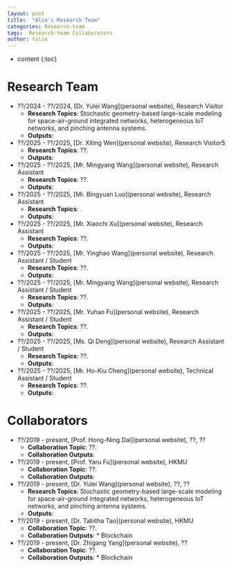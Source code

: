 ```yaml
---
layout: post
title:  "Alin's Research Team"
categories: Research-team
tags:  Research-team Collaborators
author: Yalin
---
```


* content
{:toc}

# Research Team
* ??/2024 - ??/2024, [Dr. Yulei Wang](personal website), Research Visitor
  - **Research Topics**: Stochastic geometry-based large-scale modeling for space-air-ground integrated networks, heterogeneous IoT networks, and pinching antenna systems.
  - **Outputs**:
* ??/2025 - ??/2025, [Dr. Xiting Wen](personal website), Research Visitor5
  - **Research Topics**: ??.
  - **Outputs**:
* ??/2025 - ??/2025, [Mr. Mingyang Wang](personal website), Research Assistant
  - **Research Topics**: ??.
  - **Outputs**: 
* ??/2025 - ??/2025, [Mr. Bingyuan Luo](personal website), Research Assistant
  - **Research Topics**: .
  - **Outputs**:
* ??/2025 - ??/2025, [Mr. Xiaochi Xu](personal website), Research Assistant
  - **Research Topics**: ??.
  - **Outputs**:
* ??/2025 - ??/2025, [Mr. Yinghao Wang](personal website), Research Assistant / Student
  - **Research Topics**: ??.
  - **Outputs**:
* ??/2025 - ??/2025, [Mr. Mingyang Wang](personal website), Research Assistant / Student
  - **Research Topics**: ??.
  - **Outputs**:
* ??/2025 - ??/2025, [Mr. Yuhao Fu](personal website), Research Assistant / Student
  - **Research Topics**: ??.
  - **Outputs**:
* ??/2025 - ??/2025, [Ms. Qi Deng](personal website), Research Assistant / Student
  - **Research Topics**: ??.
  - **Outputs**:
* ??/2025 - ??/2025, [Mr. Ho-Kiu Cheng](personal website), Technical Assistant / Student
  - **Research Topics**: ??.
  - **Outputs**:
    
# Collaborators
* ??/2019 - present, [Prof. Hong-Ning Dai](personal website), ??, ??
  - **Collaboration Topic**: ??.
  - **Collaboration Outputs**:  
* ??/2019 - present, [Prof. Yaru Fu](personal website), HKMU
  - **Collaboration Topic**: ??.
  - **Collaboration Outputs**:  
* ??/2019 - present, [Dr. Yulei Wang](personal website), ??, ??
  - **Research Topics**: Stochastic geometry-based large-scale modeling for space-air-ground integrated networks, heterogeneous IoT networks, and pinching antenna systems.
  - **Outputs**:
* ??/2019 - present, [Dr. Tabitha Tao](personal website), HKMU
  - **Collaboration Topic**: ??.
  - **Collaboration Outputs**:  * Blockchain
* ??/2019 - present, [Dr. Zhigang Yang](personal website), ??
  - **Collaboration Topic**: ??.
  - **Collaboration Outputs**:  * Blockchain
